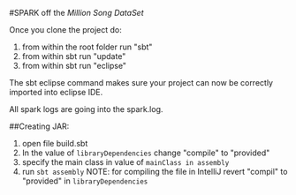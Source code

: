 #SPARK off the  *Million Song DataSet*

Once you clone the project do:

1. from within the root folder run "sbt"
2. from within sbt run "update"
3. from within sbt run "eclipse"

The sbt eclipse command makes sure your project can now be correctly imported into eclipse IDE.

All spark logs are going into the spark.log.

##Creating JAR:

1. open file build.sbt
2. In the value of `libraryDependencies` change "compile" to "provided"
3. specify the main class in value of `mainClass in assembly`
4. run `sbt assembly` 
  NOTE: for compiling the file in IntelliJ revert "compil" to "provided" in `libraryDependencies`
